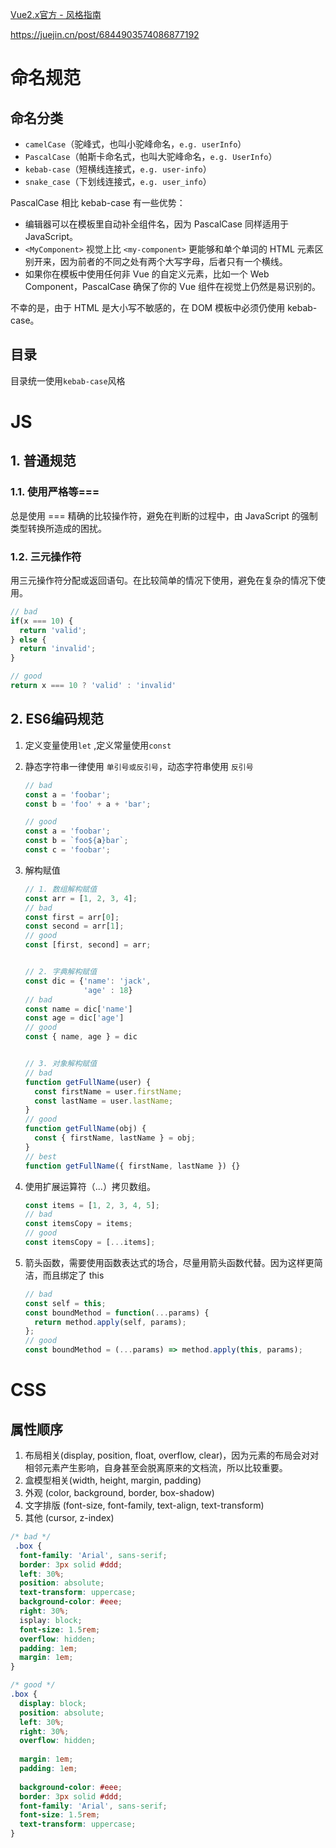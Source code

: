 [Vue2.x官方 - 风格指南](https://v2.cn.vuejs.org/v2/style-guide/index.html)

https://juejin.cn/post/6844903574086877192



# 命名规范

## 命名分类

- `camelCase`（驼峰式，也叫小驼峰命名，`e.g. userInfo`）
- `PascalCase`（帕斯卡命名式，也叫大驼峰命名，`e.g. UserInfo`）
- `kebab-case`（短横线连接式，`e.g. user-info`）
- `snake_case`（下划线连接式，`e.g. user_info`）



PascalCase 相比 kebab-case 有一些优势：

- 编辑器可以在模板里自动补全组件名，因为 PascalCase 同样适用于 JavaScript。
- `<MyComponent>` 视觉上比 `<my-component>` 更能够和单个单词的 HTML 元素区别开来，因为前者的不同之处有两个大写字母，后者只有一个横线。
- 如果你在模板中使用任何非 Vue 的自定义元素，比如一个 Web Component，PascalCase 确保了你的 Vue 组件在视觉上仍然是易识别的。

不幸的是，由于 HTML 是大小写不敏感的，在 DOM 模板中必须仍使用 kebab-case。



## 目录

目录统一使用`kebab-case`风格





# JS

## 1. 普通规范

### 1.1. 使用严格等===

总是使用 === 精确的比较操作符，避免在判断的过程中，由 JavaScript 的强制类型转换所造成的困扰。



### 1.2. 三元操作符

用三元操作符分配或返回语句。在比较简单的情况下使用，避免在复杂的情况下使用。

```js
// bad
if(x === 10) {
  return 'valid';
} else {
  return 'invalid';
}

// good
return x === 10 ? 'valid' : 'invalid'
```



## 2. ES6编码规范

1. 定义变量使用`let` ,定义常量使用`const`

2. 静态字符串一律使用 `单引号或反引号`，动态字符串使用 `反引号`

    ```js
    // bad
    const a = 'foobar';
    const b = 'foo' + a + 'bar';
    
    // good
    const a = 'foobar';
    const b = `foo${a}bar`;
    const c = 'foobar';
    ```

3. 解构赋值

    ```js
    // 1. 数组解构赋值
    const arr = [1, 2, 3, 4];
    // bad
    const first = arr[0];
    const second = arr[1];
    // good
    const [first, second] = arr;
    
    
    // 2. 字典解构赋值
    const dic = {'name': 'jack',
                 'age' : 18}
    // bad
    const name = dic['name']
    const age = dic['age']
    // good
    const { name, age } = dic
    
    
    // 3. 对象解构赋值
    // bad
    function getFullName(user) {
      const firstName = user.firstName;
      const lastName = user.lastName;
    }
    // good
    function getFullName(obj) {
      const { firstName, lastName } = obj;
    }
    // best
    function getFullName({ firstName, lastName }) {}
    ```

4. 使用扩展运算符（...）拷贝数组。

    ```js
    const items = [1, 2, 3, 4, 5];
    // bad
    const itemsCopy = items;
    // good
    const itemsCopy = [...items];
    ```

5. 箭头函数，需要使用函数表达式的场合，尽量用箭头函数代替。因为这样更简洁，而且绑定了 this

    ```js
    // bad
    const self = this;
    const boundMethod = function(...params) {
      return method.apply(self, params);
    };
    // good
    const boundMethod = (...params) => method.apply(this, params);
    ```







# CSS

## 属性顺序

1. 布局相关(display, position, float, overflow, clear)，因为元素的布局会对对相邻元素产生影响，自身甚至会脱离原来的文档流，所以比较重要。
2. 盒模型相关(width, height, margin, padding)
3. 外观 (color, background, border, box-shadow)
4. 文字排版 (font-size, font-family, text-align, text-transform)
5. 其他 (cursor, z-index)

```css
/* bad */
 .box {
  font-family: 'Arial', sans-serif;
  border: 3px solid #ddd;
  left: 30%;
  position: absolute;
  text-transform: uppercase;
  background-color: #eee;
  right: 30%;
  isplay: block;
  font-size: 1.5rem;
  overflow: hidden;
  padding: 1em;
  margin: 1em;
}

/* good */
.box {
  display: block;
  position: absolute;
  left: 30%;
  right: 30%;
  overflow: hidden;
  
  margin: 1em;
  padding: 1em;
  
  background-color: #eee;
  border: 3px solid #ddd;
  font-family: 'Arial', sans-serif;
  font-size: 1.5rem;
  text-transform: uppercase;
}
```

